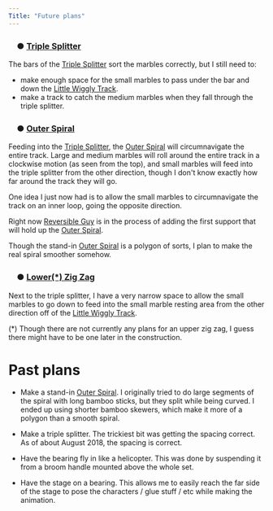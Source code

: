```yaml
---
Title: "Future plans"
---
```


### 　● [Triple Splitter](/p/ts)

The bars of the [Triple Splitter](/p/ts) sort the marbles correctly, but I still need to:

* make enough space for the small marbles to pass under the bar and down the [Little Wiggly Track](/p/lwt).
* make a track to catch the medium marbles when they fall through the triple splitter.

### 　● [Outer Spiral](/p/os)

Feeding into the [Triple Splitter](/p/ts), the [Outer Spiral](/p/os) will circumnavigate the entire track.  Large and medium marbles will roll around the entire track in a clockwise motion (as seen from the top), and small marbles will feed into the triple splitter from the other direction, though I don't know exactly how far around the track they will go.

One idea I just now had is to allow the small marbles to circumnavigate the track on an inner loop, going the opposite direction.

Right now [Reversible Guy](/rg) is in the process of adding the first support that will hold up the [Outer Spiral](/p/os).

Though the stand-in [Outer Spiral](/p/os) is a polygon of sorts, I plan to make the real spiral smoother somehow.

### 　● [Lower(*) Zig Zag](/p/lzz)

Next to the triple splitter, I have a very narrow space to allow the small marbles to go down to feed into the small marble resting area from the other direction off of the [Little Wiggly Track](/p/lwt).

(*) Though there are not currently any plans for an upper zig zag, I guess there might have to be one later in the construction.

# Past plans

* Make a stand-in [Outer Spiral](/p/os).   I originally tried to do large segments of the spiral with long bamboo sticks, but they split while being curved.  I ended up using shorter bamboo skewers, which make it more of a polygon than a smooth spiral.

* Make a triple splitter.  The trickiest bit was getting the spacing correct.  As of about August 2018, the spacing is correct.

* Have the bearing fly in like a helicopter.  This was done by suspending it from a broom handle mounted above the whole set.

* Have the stage on a bearing.  This allows me to easily reach the far side of the stage to pose the characters / glue stuff / etc while making the animation.

